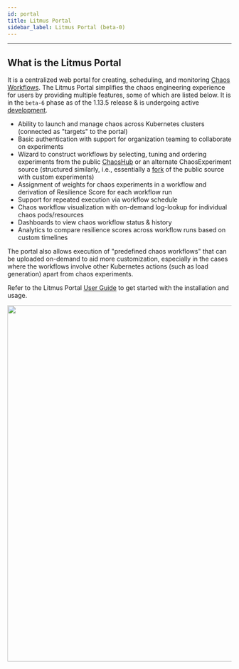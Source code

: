 ```yaml
---
id: portal
title: Litmus Portal 
sidebar_label: Litmus Portal (beta-0)
---
```

------

##  What is the Litmus Portal

It is a centralized web portal for creating, scheduling, and monitoring [Chaos Workflows](https://docs.litmuschaos.io/docs/chaos-workflows/).
The Litmus Portal simplifies the chaos engineering experience for users by providing multiple features, some of which are listed below. It is 
in the `beta-6` phase as of the 1.13.5 release & is undergoing active [development](https://github.com/litmuschaos/litmus/tree/master/litmus-portal). 

- Ability to launch and manage chaos across Kubernetes clusters (connected as "targets" to the portal)
- Basic authentication with support for organization teaming to collaborate on experiments 
- Wizard to construct workflows by selecting, tuning and ordering experiments from the public [ChaosHub](https://hub.litmuschaos.io) or an alternate 
  ChaosExperiment source (structured similarly, i.e., essentially a [fork](https://github.com/litmuschaos/chaos-charts) of the public source with custom experiments)
- Assignment of weights for chaos experiments in a workflow and derivation of Resilience Score for each workflow run
- Support for repeated execution via workflow schedule  
- Chaos workflow visualization with on-demand log-lookup for individual chaos pods/resources 
- Dashboards to view chaos workflow status & history
- Analytics to compare resilience scores across workflow runs based on custom timelines 

The portal also allows execution of "predefined chaos workflows" that can be uploaded on-demand to aid more customization, especially in the cases where the workflows
involve other Kubernetes actions (such as load generation) apart from chaos experiments. 

Refer to the Litmus Portal [User Guide](https://litmusdocs-beta.netlify.app/docs/introduction) to get started with the installation and usage. 


<img src="/docs/assets/portal-arch.jpg" width="800">
